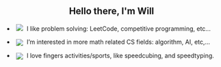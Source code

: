 <h2 align="center">Hello there, I'm Will</h2>

- <img src="https://img.icons8.com/cotton/20/000000/innovation.png" style="vertical-align:baseline;margin:0px 5px"/> I like problem solving: LeetCode, competitive programming, etc...

- <img src="https://img.icons8.com/ios/20/000000/sigma.png" style="vertical-align:middle;margin:0px 5px"/>  I’m interested in more math related CS fields: algorithm, AI, etc,...

- <img src="https://img.icons8.com/color/20/000000/rubiks-cube.png" style="vertical-align:middle;margin:0px 5px"/></a> 
I love fingers activities/sports, like speedcubing, and speedtyping.
